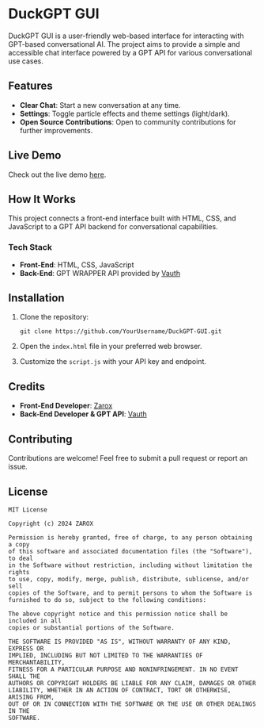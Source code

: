 # DuckGPT GUI

DuckGPT GUI is a user-friendly web-based interface for interacting with GPT-based conversational AI. The project aims to provide a simple and accessible chat interface powered by a GPT API for various conversational use cases.

## Features

- **Clear Chat**: Start a new conversation at any time.
- **Settings**: Toggle particle effects and theme settings (light/dark).
- **Open Source Contributions**: Open to community contributions for further improvements.

## Live Demo

Check out the live demo [here](https://duckgpt-gui.netlify.app/).

## How It Works

This project connects a front-end interface built with HTML, CSS, and JavaScript to a GPT API backend for conversational capabilities.

### Tech Stack

- **Front-End**: HTML, CSS, JavaScript
- **Back-End**: GPT WRAPPER API provided by [Vauth](https://github.com/Vauth)

## Installation

1. Clone the repository:

    ```
    git clone https://github.com/YourUsername/DuckGPT-GUI.git
    ```

2. Open the `index.html` file in your preferred web browser.

3. Customize the `script.js` with your API key and endpoint.

## Credits

- **Front-End Developer**: [Zarox](https://github.com/Zarox)
- **Back-End Developer & GPT API**: [Vauth](https://github.com/Vauth)

## Contributing

Contributions are welcome! Feel free to submit a pull request or report an issue.

## License

```
MIT License

Copyright (c) 2024 ZAROX

Permission is hereby granted, free of charge, to any person obtaining a copy
of this software and associated documentation files (the "Software"), to deal
in the Software without restriction, including without limitation the rights
to use, copy, modify, merge, publish, distribute, sublicense, and/or sell
copies of the Software, and to permit persons to whom the Software is
furnished to do so, subject to the following conditions:

The above copyright notice and this permission notice shall be included in all
copies or substantial portions of the Software.

THE SOFTWARE IS PROVIDED "AS IS", WITHOUT WARRANTY OF ANY KIND, EXPRESS OR
IMPLIED, INCLUDING BUT NOT LIMITED TO THE WARRANTIES OF MERCHANTABILITY,
FITNESS FOR A PARTICULAR PURPOSE AND NONINFRINGEMENT. IN NO EVENT SHALL THE
AUTHORS OR COPYRIGHT HOLDERS BE LIABLE FOR ANY CLAIM, DAMAGES OR OTHER
LIABILITY, WHETHER IN AN ACTION OF CONTRACT, TORT OR OTHERWISE, ARISING FROM,
OUT OF OR IN CONNECTION WITH THE SOFTWARE OR THE USE OR OTHER DEALINGS IN THE
SOFTWARE.
```